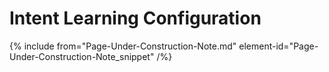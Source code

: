 

# Intent Learning Configuration

{% include from="Page-Under-Construction-Note.md" element-id="Page-Under-Construction-Note_snippet" /%}

 
